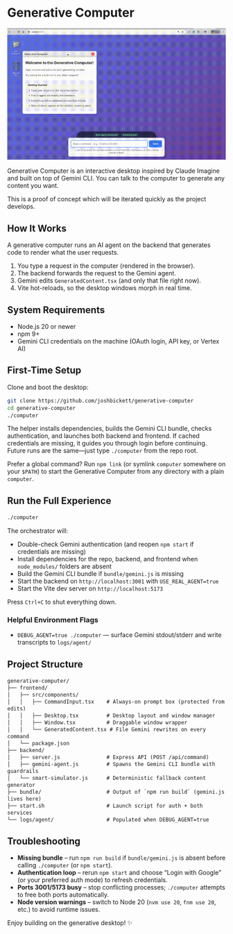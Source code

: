 # Generative Computer

![Generative Computer in action](./generative-computer-demo.gif)

Generative Computer is an interactive desktop inspired by Claude Imagine and built on top of Gemini CLI. You can talk to the computer to generate any content you want.

This is a proof of concept which will be iterated quickly as the project develops.

## How It Works

A generative computer runs an AI agent on the backend that generates code to render what the user requests.

1. You type a request in the computer (rendered in the browser).
2. The backend forwards the request to the Gemini agent.
3. Gemini edits `GeneratedContent.tsx` (and only that file right now).
4. Vite hot-reloads, so the desktop windows morph in real time.

## System Requirements

- Node.js 20 or newer
- npm 9+
- Gemini CLI credentials on the machine (OAuth login, API key, or Vertex AI)

## First-Time Setup

Clone and boot the desktop:

```bash
git clone https://github.com/joshbickett/generative-computer
cd generative-computer
./computer
```

The helper installs dependencies, builds the Gemini CLI bundle, checks authentication, and launches both backend and frontend. If cached credentials are missing, it guides you through login before continuing. Future runs are the same—just type `./computer` from the repo root.

Prefer a global command? Run `npm link` (or symlink `computer` somewhere on your `$PATH`) to start the Generative Computer from any directory with a plain `computer`.

## Run the Full Experience

```bash
./computer
```

The orchestrator will:

- Double-check Gemini authentication (and reopen `npm start` if credentials are missing)
- Install dependencies for the repo, backend, and frontend when `node_modules/` folders are absent
- Build the Gemini CLI bundle if `bundle/gemini.js` is missing
- Start the backend on `http://localhost:3001` with `USE_REAL_AGENT=true`
- Start the Vite dev server on `http://localhost:5173`

Press `Ctrl+C` to shut everything down.

### Helpful Environment Flags

- `DEBUG_AGENT=true ./computer` — surface Gemini stdout/stderr and write transcripts to `logs/agent/`

## Project Structure

```
generative-computer/
├── frontend/
│   ├── src/components/
│   │   ├── CommandInput.tsx    # Always-on prompt box (protected from edits)
│   │   ├── Desktop.tsx         # Desktop layout and window manager
│   │   ├── Window.tsx          # Draggable window wrapper
│   │   └── GeneratedContent.tsx # File Gemini rewrites on every command
│   └── package.json
├── backend/
│   ├── server.js               # Express API (POST /api/command)
│   ├── gemini-agent.js         # Spawns the Gemini CLI bundle with guardrails
│   └── smart-simulator.js      # Deterministic fallback content generator
├── bundle/                     # Output of `npm run build` (gemini.js lives here)
├── start.sh                    # Launch script for auth + both services
└── logs/agent/                 # Populated when DEBUG_AGENT=true
```

## Troubleshooting

- **Missing bundle** – run `npm run build` if `bundle/gemini.js` is absent before calling `./computer` (or `npm start`).
- **Authentication loop** – rerun `npm start` and choose “Login with Google” (or your preferred auth mode) to refresh credentials.
- **Ports 3001/5173 busy** – stop conflicting processes; `./computer` attempts to free both ports automatically.
- **Node version warnings** – switch to Node 20 (`nvm use 20`, `fnm use 20`, etc.) to avoid runtime issues.

Enjoy building on the generative desktop! ✨
